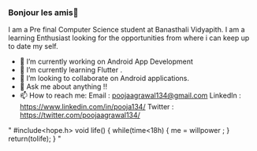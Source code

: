 ### Bonjour les amis👋
 
I am a Pre final Computer Science student at Banasthali Vidyapith. I am a learning Enthusiast looking for the opportunities from where i can keep up to date my self.

- 🔭 I’m currently working on Android App Development
- 🌱 I’m currently learning Flutter .
- 👯 I’m looking to collaborate on Android applications.
- 💬 Ask me about anything !!
- 📫 How to reach me: Email : poojaagrawal134@gmail.com
                       LinkedIn : https://www.linkedin.com/in/pooja134/
                       Twitter : https://twitter.com/poojaagrawal134/
 
" #include<hope.h>
 void life()
 {
   while(time<18h)
   {
   me = willpower ;
   }
   return(tolife);
 }
 "

